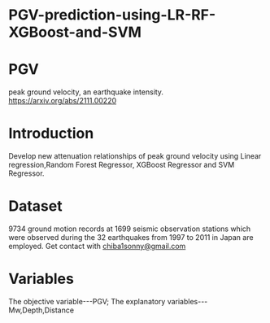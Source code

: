 # PGV-prediction-using-LR-RF-XGBoost-and-SVM
# PGV
peak ground velocity, an earthquake intensity.
https://arxiv.org/abs/2111.00220
# Introduction
Develop new attenuation relationships of peak ground velocity using Linear regression,Random Forest Regressor, XGBoost Regressor and SVM Regressor.
# Dataset
9734 ground motion records at 1699 seismic observation stations which were observed during the 32 earthquakes from 1997 to 2011 in Japan are employed.
Get contact with chiba1sonny@gmail.com
# Variables
The objective variable---PGV;
The explanatory variables---Mw,Depth,Distance

